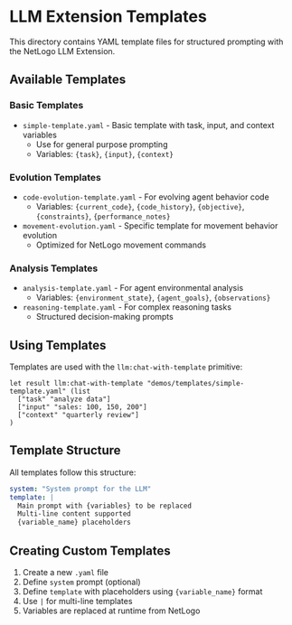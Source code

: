 # LLM Extension Templates

This directory contains YAML template files for structured prompting with the NetLogo LLM Extension.

## Available Templates

### Basic Templates
- `simple-template.yaml` - Basic template with task, input, and context variables
  - Use for general purpose prompting
  - Variables: `{task}`, `{input}`, `{context}`

### Evolution Templates
- `code-evolution-template.yaml` - For evolving agent behavior code
  - Variables: `{current_code}`, `{code_history}`, `{objective}`, `{constraints}`, `{performance_notes}`
- `movement-evolution.yaml` - Specific template for movement behavior evolution
  - Optimized for NetLogo movement commands

### Analysis Templates
- `analysis-template.yaml` - For agent environmental analysis
  - Variables: `{environment_state}`, `{agent_goals}`, `{observations}`
- `reasoning-template.yaml` - For complex reasoning tasks
  - Structured decision-making prompts

## Using Templates

Templates are used with the `llm:chat-with-template` primitive:

```netlogo
let result llm:chat-with-template "demos/templates/simple-template.yaml" (list
  ["task" "analyze data"]
  ["input" "sales: 100, 150, 200"]
  ["context" "quarterly review"]
)
```

## Template Structure

All templates follow this structure:
```yaml
system: "System prompt for the LLM"
template: |
  Main prompt with {variables} to be replaced
  Multi-line content supported
  {variable_name} placeholders
```

## Creating Custom Templates

1. Create a new `.yaml` file
2. Define `system` prompt (optional)
3. Define `template` with placeholders using `{variable_name}` format
4. Use `|` for multi-line templates
5. Variables are replaced at runtime from NetLogo
